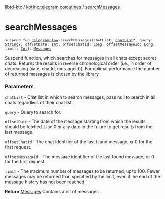 [libtd-ktx](../index.md) / [kotlinx.telegram.coroutines](index.md) / [searchMessages](./search-messages.md)

# searchMessages

`suspend fun `[`TelegramFlow`](../kotlinx.telegram.core/-telegram-flow/index.md)`.searchMessages(chatList: `[`ChatList`](https://tdlibx.github.io/td/docs/org/drinkless/td/libcore/telegram/TdApi/ChatList.html)`?, query: `[`String`](https://kotlinlang.org/api/latest/jvm/stdlib/kotlin/-string/index.html)`?, offsetDate: `[`Int`](https://kotlinlang.org/api/latest/jvm/stdlib/kotlin/-int/index.html)`, offsetChatId: `[`Long`](https://kotlinlang.org/api/latest/jvm/stdlib/kotlin/-long/index.html)`, offsetMessageId: `[`Long`](https://kotlinlang.org/api/latest/jvm/stdlib/kotlin/-long/index.html)`, limit: `[`Int`](https://kotlinlang.org/api/latest/jvm/stdlib/kotlin/-int/index.html)`): `[`Messages`](https://tdlibx.github.io/td/docs/org/drinkless/td/libcore/telegram/TdApi/Messages.html)

Suspend function, which searches for messages in all chats except secret chats. Returns the
results in reverse chronological order (i.e., in order of decreasing (date, chatId, messageId)). For
optimal performance the number of returned messages is chosen by the library.

### Parameters

`chatList` - Chat list in which to search messages; pass null to search in all chats
regardless of their chat list.

`query` - Query to search for.

`offsetDate` - The date of the message starting from which the results should be fetched. Use
0 or any date in the future to get results from the last message.

`offsetChatId` - The chat identifier of the last found message, or 0 for the first request.

`offsetMessageId` - The message identifier of the last found message, or 0 for the first
request.

`limit` - The maximum number of messages to be returned, up to 100. Fewer messages may be
returned than specified by the limit, even if the end of the message history has not been reached.

**Return**
[Messages](https://tdlibx.github.io/td/docs/org/drinkless/td/libcore/telegram/TdApi/Messages.html) Contains a list of messages.

